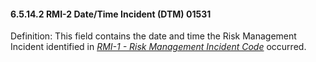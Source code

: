 #### 6.5.14.2 RMI-2 Date/Time Incident (DTM) 01531

Definition: This field contains the date and time the Risk Management Incident identified in [_RMI-1 - Risk Management Incident Code_](#rmi-1-risk-management-incident-code-cwe-01530) occurred.
